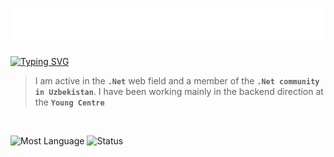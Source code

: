 <h1 align="center">
  <img src="https://github.com/AslanbekHasanov/AslanbekHasanov/blob/main/name.svg" />
</h1>

[![Typing SVG](https://readme-typing-svg.herokuapp.com?font=Fira+Code&pause=1000&color=6413F7&center=true&random=false&width=435&lines=Hi+there%2C+I'm+Aslanbek+%F0%9F%91%8B;I+am+a+.Net+developer%F0%9F%92%BB)](https://git.io/typing-svg)

> I am active in the **`.Net`** web field and a member of the **`.Net community in Uzbekistan`**. I have been working mainly in the backend direction at the **`Young Centre`**
<br>

![Most Language]()
![Status](https://github-readme-stats.vercel.app/api?username=AslanbekHasanov&show_icons=true&theme=radical) 
<p>
  <img href="https://github-readme-stats.vercel.app/api/top-langs/?username=AslanbekHasanov&layout=compact" style="margin: 10px">
  <img href="https://github-readme-stats.vercel.app/api?username=AslanbekHasanov&show_icons=true&theme=radical">
</p>

<br/>
</br>

